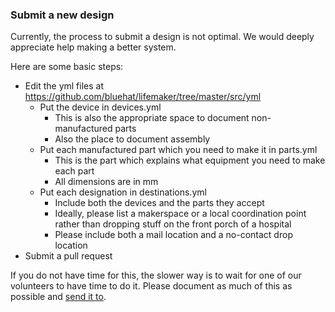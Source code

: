 ### Submit a new design

Currently, the process to submit a design is not optimal. We would deeply appreciate help making a better system.

Here are some basic steps:
- Edit the yml files at https://github.com/bluehat/lifemaker/tree/master/src/yml
  - Put the device in devices.yml 
    - This is also the appropriate space to document non-manufactured parts
    - Also the place to document assembly
  - Put each manufactured part which you need to make it in parts.yml
    - This is the part which explains what equipment you need to make each part
    - All dimensions are in mm
  - Put each designation in destinations.yml
    - Include both the devices and the parts they accept
    - Ideally, please list a makerspace or a local coordination point rather than dropping stuff on the front porch of a hospital
    - Please include both a mail location and a no-contact drop location
- Submit a pull request

If you do not have time for this, the slower way is to wait for one of our volunteers to have time to do it. Please document as much of this as possible and [send it to](mailto:makers@lifemaker.org?subject=New%20Design).